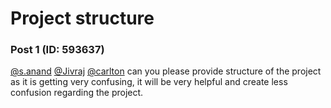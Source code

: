 # Project structure

### Post 1 (ID: 593637)

[@s.anand](/u/s.anand) [@Jivraj](/u/jivraj) [@carlton](/u/carlton) can you
please provide structure of the project as it is getting very confusing, it
will be very helpful and create less confusion regarding the project.

